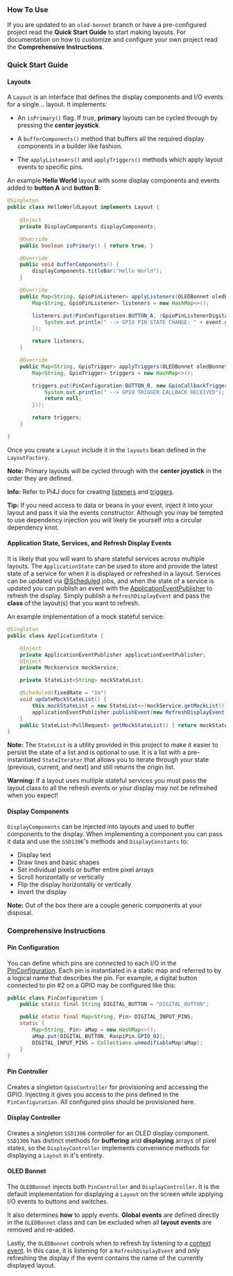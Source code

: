 ### How To Use

If you are updated to an `oled-bonnet` branch or have a pre-configured project read the **Quick Start Guide** to start making layouts. 
For documentation on how to customize and configure your own project read the **Comprehensive Instructions**.

### Quick Start Guide

#### Layouts

A `Layout` is an interface that defines the display components and I/O events for a single... layout. It implements:

* An `isPrimary()` flag. If true, **primary** layouts can be cycled through by pressing the **center joystick**.

* A `bufferComponents()` method that buffers all the required display components in a builder like fashion.

* The `applyListeners()` and `applyTriggers()` methods which apply layout events to specific pins.

An example **Hello World** layout with some display components and events added to **button A** and **button B**:

```java
@Singleton
public class HelloWorldLayout implements Layout { 
	
	@Inject
	private DisplayComponents displayComponents;

	@Override
	public boolean isPrimary() { return true; }

	@Override
	public void bufferComponents() {
		displayComponents.titleBar("Hello World");
	}

	@Override
	public Map<String, GpioPinListener> applyListeners(OLEDBonnet oledBonnet) {
		Map<String, GpioPinListener> listeners = new HashMap<>();

		listeners.put(PinConfiguration.BUTTON_A, (GpioPinListenerDigital) event -> {
			System.out.println(" --> GPIO PIN STATE CHANGE: " + event.getPin() + " = " + event.getState());
		});

		return listeners;
	}

	@Override
	public Map<String, GpioTrigger> applyTriggers(OLEDBonnet oledBonnet) {
		Map<String, GpioTrigger> triggers = new HashMap<>();

		triggers.put(PinConfiguration.BUTTON_B, new GpioCallbackTrigger(() -> {
			System.out.println(" --> GPIO TRIGGER CALLBACK RECEIVED");
			return null;
		}));

		return triggers;
	}

}
```

Once you create a `Layout` include it in the `layouts` bean defined in the `LayoutFactory`.

__Note:__ Primary layouts will be cycled through with the **center joystick** in the order they are defined.

__Info:__ Refer to Pi4J docs for creating [listeners](https://pi4j.com/1.2/example/listener.html) and [triggers](https://pi4j.com/1.2/example/trigger.html).

__Tip:__ If you need access to data or beans in your event, inject it into your layout and pass it via the events constructor. 
Although you may be tempted to use dependency injection you will likely tie yourself into a circular dependency knot. 

#### Application State, Services, and Refresh Display Events

It is likely that you will want to share stateful services across multiple layouts. 
The `ApplicationState` can be used to store and provide the latest state of a service for when it is displayed or refreshed in a layout.
Services can be updated via [@Scheduled](https://docs.micronaut.io/latest/guide/index.html#scheduling) jobs, and when the state of a service is updated you can publish an event with the [ApplicationEventPublisher](https://docs.micronaut.io/latest/guide/index.html#contextEvents) to refresh the display.
Simply publish a `RefreshDisplayEvent` and pass the **class** of the layout(s) that you want to refresh.

An example implementation of a mock stateful service:

```java
@Singleton
public class ApplicationState {

	@Inject
	private ApplicationEventPublisher applicationEventPublisher;
	@Inject
	private Mockservice mockService;

	private StateList<String> mockStateList;

	@Scheduled(fixedRate = "1m")
	void updateMockStateList() {
		this.mockStateList = new StateList<>(mockService.getMockList());
		applicationEventPublisher.publishEvent(new RefreshDisplayEvent(MyLayoutOne.NAME, MyLayoutTwo.NAME));
	}
	public StateList<PullRequest> getMockStateList() { return mockStateList; }
}
```

__Note:__ The `StateList` is a utility provided in this project to make it easier to persist the state of a list and is optional to use. 
It is a list with a pre-instantiated `StateIterator` that allows you to iterate through your state (previous, current, and next) and still returns the origin list.

__Warning:__ If a layout uses multiple stateful services you must pass the layout class to all the refresh events or your display may not be refreshed when you expect!

#### Display Components

`DisplayComponents` can be injected into layouts and used to buffer components to the display. 
When implementing a component you can pass it data and use the `SSD1306`'s methods and `DisplayConstants` to:

* Display text
* Draw lines and basic shapes
* Set individual pixels or buffer entire pixel arrays
* Scroll horizontally or vertically
* Flip the display horizontally or vertically
* Invert the display

__Note:__ Out of the box there are a couple generic components at your disposal.

### Comprehensive Instructions

#### Pin Configuration

You can define which pins are connected to each I/O in the [PinConfiguration](src/main/java/pi/naut/gpio/config/PinConfiguration.java). 
Each pin is instantiated in a static map and referred to by a logical name that describes the pin. 
For example, a digital button connected to pin #2 on a GPIO may be configured like this:

```java
public class PinConfiguration {
	public static final String DIGITAL_BUTTON = "DIGITAL_BUTTON";

	public static final Map<String, Pin> DIGITAL_INPUT_PINS;
	static {
		Map<String, Pin> aMap = new HashMap<>();
		aMap.put(DIGITAL_BUTTON, RaspiPin.GPIO_02);
		DIGITAL_INPUT_PINS = Collections.unmodifiableMap(aMap);
	}
}
```

#### Pin Controller

Creates a singleton `GpioController` for provisioning and accessing the GPIO. 
Injecting it gives you access to the pins defined in the `PinConfiguration`. 
All configured pins should be provisioned here.

#### Display Controller

Creates a singleton `SSD1306` controller for an OLED display component.
`SSD1306` has distinct methods for **buffering** and **displaying** arrays of pixel states, so the `DisplayController` implements convenience methods for displaying a `Layout` in it's entirety.

#### OLED Bonnet

The `OLEDBonnet` injects both `PinController` and `DisplayController`. It is the default implementation for displaying a `Layout` on the screen while applying I/O events to buttons and switches. 

It also determines **how** to apply events. **Global events** are defined directly in the `OLEDBonnet` class and can be excluded when all **layout events** are removed and re-added.

Lastly, the `OLEDBonnet` controls when to refresh by listening to a [context event](https://docs.micronaut.io/latest/guide/index.html#contextEvents). 
In this case, it is listening for a `RefreshDisplayEvent` and only refreshing the display if the event contains the name of the currently displayed layout.

